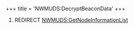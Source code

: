 +++
title = 'NWMUDS:DecryptBeaconData'
+++

1.  REDIRECT
    [NWMUDS:GetNodeInformationList](NWMUDS:GetNodeInformationList "wikilink")